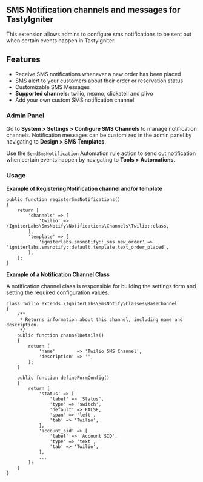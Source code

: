 ## SMS Notification channels and messages for TastyIgniter

This extension allows admins to configure sms notifications to be sent out when certain events happen in TastyIgniter. 

## Features
- Receive SMS notifications whenever a new order has been placed
- SMS alert to your customers about their order or reservation status
- Customizable SMS Messages
- **Supported channels:** twilio, nexmo, clickatell and plivo
- Add your own custom SMS notification channel.

### Admin Panel

Go to **System > Settings > Configure SMS Channels** to manage notification channels.
Notification messages can be customized in the admin panel by navigating to **Design > SMS Templates**.

Use the `SendSmsNotification` Automation rule action to send out notification when certain events happen by navigating to **Tools > Automations**.

### Usage

**Example of Registering Notification channel and/or template**

```
public function registerSmsNotifications()
{
    return [
        'channels' => [
            'twilio' => \IgniterLabs\SmsNotify\Notifications\Channels\Twilio::class,
        ],
        'template' => [
            'igniterlabs.smsnotify::_sms.new_order' => 'igniterlabs.smsnotify::default.template.text_order_placed',
        ],
    ];
}
```

**Example of a Notification Channel Class**

A notification channel class is responsible for building the settings form and setting the required configuration values.

```
class Twilio extends \IgniterLabs\SmsNotify\Classes\BaseChannel
{
    /**
     * Returns information about this channel, including name and description.
     */
    public function channelDetails()
    {
        return [
            'name'        => 'Twilio SMS Channel',
            'description' => '',
        ];
    }

    public function defineFormConfig()
    {
        return [
            'status' => [
                'label' => 'Status',
                'type' => 'switch',
                'default' => FALSE,
                'span' => 'left',
                'tab' => 'Twilio',
            ],
            'account_sid' => [
                'label' => 'Account SID',
                'type' => 'text',
                'tab' => 'Twilio',
            ],
            ...
        ];
    }
}
```
